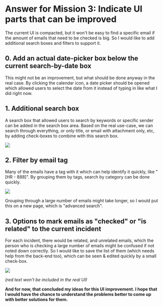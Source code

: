 # Answer for Mission 3: Indicate UI parts that can be improved

The current UI is compacted, but it won't be easy to find a specific email if the amount of emails that need to be checked is big.
So I would like to add additional search boxes and filters to support it.

## 0. Add an actual date-picker box below the current search-by-date box

This might not be an improvement, but what should be done anyway in the real case. By clicking the calendar icon, a date picker should be opened which allowed users to select the date from it instead of typing in like what I did right now.

## 1. Additional search box

A search box that allowed users to search by keywords or specific sender can be added in the search box area.
Based on the real use-case, we can search through everything, or only title, or email with attachment only, etc, by adding check-boxes to combine with this search box.

![](https://ntuyetngan.com/public/hennge-admission-challenge/idea-1.PNG)

## 2. Filter by email tag

Many of the emails have a tag with it which can help identify it quickly, like "[HR - 888]".
By grouping them by tags, search by category can be done quickly.

![](https://ntuyetngan.com/public/hennge-admission-challenge/idea-2.PNG)

Grouping through a large number of emails might take longer, so I would put this on a new page, which is "advanced search".

## 3. Options to mark emails as "checked" or "is related" to the current incident

For each incident, there would be related, and unrelated emails, which the person who is checking a large number of emails might be confused if not noted down correctly. So I would like to save the list of them (which needs help from the back-end too), which can be seen & edited quickly by a small check-box.

![](https://ntuyetngan.com/public/hennge-admission-challenge/idea-3.PNG)

*(red text won't be included in the real UI)*


**And for now, that concluded my ideas for this UI improvement.  I hope that I would have the chance to understand the problems better to come up with better solutions for them.**

